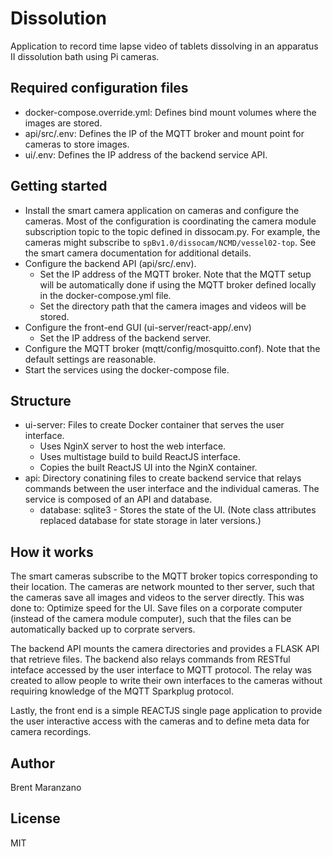# Dissolution
Application to record time lapse video of tablets dissolving in an apparatus
II dissolution bath using Pi cameras.

## Required configuration files
- docker-compose.override.yml: Defines bind mount volumes where the images
  are stored.
- api/src/.env: Defines the IP of the MQTT broker and mount point
  for cameras to store images.
- ui/.env: Defines the IP address of the backend service API.

## Getting started
- Install the smart camera application on cameras and configure the cameras. 
  Most of the configuration is coordinating the camera module subscription
  topic to the topic defined in dissocam.py. For example, the cameras
  might subscribe to `spBv1.0/dissocam/NCMD/vessel02-top`.
  See the smart camera documentation for additional details.
- Configure the backend API (api/src/.env).
  - Set the IP address of the MQTT broker. Note that the MQTT setup will
  be automatically done if using the MQTT broker defined locally in the 
  docker-compose.yml file.
  - Set the directory path that the camera images and videos will be stored.
- Configure the front-end GUI (ui-server/react-app/.env)
  - Set the IP address of the backend server.
- Configure the MQTT broker (mqtt/config/mosquitto.conf). Note that
  the default settings are reasonable.
- Start the services using the docker-compose file.
   
## Structure
- ui-server: Files to create Docker container that serves the user interface.
  - Uses NginX server to host the web interface.
  - Uses multistage build to build ReactJS interface.
  - Copies the built ReactJS UI into the NginX container.
- api: Directory conatining files to create backend service that relays commands
  between the user interface and the individual cameras. The service is composed
  of an API and database.
  - database: sqlite3 - Stores the state of the UI. (Note class attributes replaced
  database for state storage in later versions.)

## How it works
The smart cameras subscribe to the MQTT broker topics corresponding to their
location. The cameras are network mounted to ther server, such that the cameras
save all images and videos to the server directly. This was done to: Optimize
speed for the UI. Save files on a corporate computer (instead of the camera
module computer), such that the files can be automatically backed up to
corprate servers.

The backend API mounts the camera directories and provides a FLASK API that
retrieve files. The backend also relays commands from RESTful inteface accessed
by the user interface to MQTT protocol. The relay was created to allow people
to write their own interfaces to the cameras without requiring knowledge of the
MQTT Sparkplug protocol.

Lastly, the front end is a simple REACTJS single page application to provide
the user interactive access with the cameras and to define meta data for camera
recordings.

## Author
   Brent Maranzano<br/>

## License
   MIT
